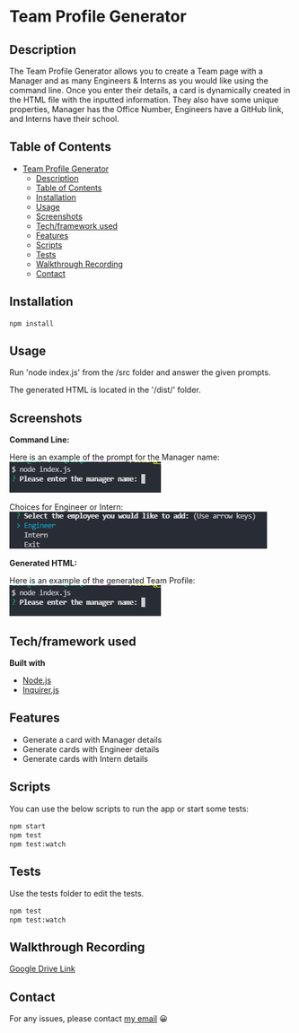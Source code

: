 # Team Profile Generator

## Description

The Team Profile Generator allows you to create a Team page with a Manager and as many Engineers & Interns as you would like using the command line. Once you enter their details, a card is dynamically created in the HTML file with the inputted information. They also have some unique properties, Manager has the Office Number, Engineers have a GitHub link, and Interns have their school.

## Table of Contents

- [Team Profile Generator](#team-profile-generator)
  - [Description](#description)
  - [Table of Contents](#table-of-contents)
  - [Installation](#installation)
  - [Usage](#usage)
  - [Screenshots](#screenshots)
  - [Tech/framework used](#techframework-used)
  - [Features](#features)
  - [Scripts](#scripts)
  - [Tests](#tests)
  - [Walkthrough Recording](#walkthrough-recording)
  - [Contact](#contact)

## Installation

```
npm install
```

## Usage

Run 'node index.js' from the /src folder and answer the given prompts.

The generated HTML is located in the '/dist/' folder.

## Screenshots

**Command Line:**

Here is an example of the prompt for the Manager name:  
![CMD](./assets/images/managerName.png "CMD")

Choices for Engineer or Intern:  
![Choices](./assets/images/choices.png "Choices")

**Generated HTML:**

Here is an example of the generated Team Profile:  
![Team Profile](./assets/images/managerName.png "Team Profile")

## Tech/framework used

<b>Built with</b>

- [Node.js](https://nodejs.org/en/)
- [Inquirer.js](https://www.npmjs.com/package/inquirer)

## Features

- Generate a card with Manager details
- Generate cards with Engineer details
- Generate cards with Intern details

## Scripts

You can use the below scripts to run the app or start some tests:

```
npm start
npm test
npm test:watch
```

## Tests

Use the tests folder to edit the tests.

```
npm test
npm test:watch
```

## Walkthrough Recording

[Google Drive Link](https://drive.google.com/file/d/1fV5aOglE9wxQ4fXuaR68_ucxU62RRZoO/view?usp=sharing)

## Contact

For any issues, please contact [my email](mailto:leonwheeler08@gmail.com) 😀
